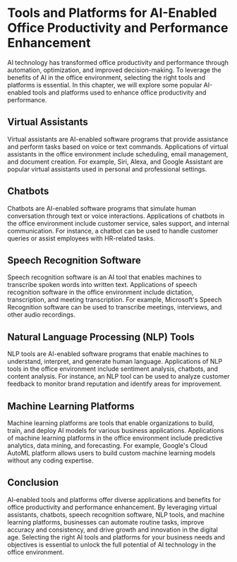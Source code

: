 Tools and Platforms for AI-Enabled Office Productivity and Performance Enhancement
=====================================================================================================================================================

AI technology has transformed office productivity and performance through automation, optimization, and improved decision-making. To leverage the benefits of AI in the office environment, selecting the right tools and platforms is essential. In this chapter, we will explore some popular AI-enabled tools and platforms used to enhance office productivity and performance.

Virtual Assistants
------------------

Virtual assistants are AI-enabled software programs that provide assistance and perform tasks based on voice or text commands. Applications of virtual assistants in the office environment include scheduling, email management, and document creation. For example, Siri, Alexa, and Google Assistant are popular virtual assistants used in personal and professional settings.

Chatbots
--------

Chatbots are AI-enabled software programs that simulate human conversation through text or voice interactions. Applications of chatbots in the office environment include customer service, sales support, and internal communication. For instance, a chatbot can be used to handle customer queries or assist employees with HR-related tasks.

Speech Recognition Software
---------------------------

Speech recognition software is an AI tool that enables machines to transcribe spoken words into written text. Applications of speech recognition software in the office environment include dictation, transcription, and meeting transcription. For example, Microsoft's Speech Recognition software can be used to transcribe meetings, interviews, and other audio recordings.

Natural Language Processing (NLP) Tools
---------------------------------------

NLP tools are AI-enabled software programs that enable machines to understand, interpret, and generate human language. Applications of NLP tools in the office environment include sentiment analysis, chatbots, and content analysis. For instance, an NLP tool can be used to analyze customer feedback to monitor brand reputation and identify areas for improvement.

Machine Learning Platforms
--------------------------

Machine learning platforms are tools that enable organizations to build, train, and deploy AI models for various business applications. Applications of machine learning platforms in the office environment include predictive analytics, data mining, and forecasting. For example, Google's Cloud AutoML platform allows users to build custom machine learning models without any coding expertise.

Conclusion
----------

AI-enabled tools and platforms offer diverse applications and benefits for office productivity and performance enhancement. By leveraging virtual assistants, chatbots, speech recognition software, NLP tools, and machine learning platforms, businesses can automate routine tasks, improve accuracy and consistency, and drive growth and innovation in the digital age. Selecting the right AI tools and platforms for your business needs and objectives is essential to unlock the full potential of AI technology in the office environment.
